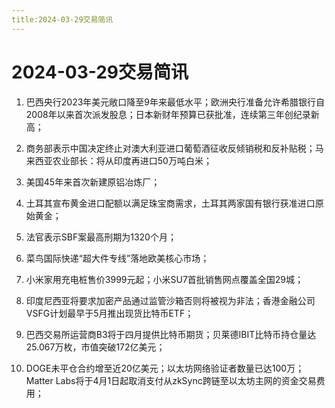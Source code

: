 ```yaml
---
title:2024-03-29交易简讯
---
```

# 2024-03-29交易简讯

1. 巴西央行2023年美元敞口降至9年来最低水平；欧洲央行准备允许希腊银行自2008年以来首次派发股息；日本新财年预算已获批准，连续第三年创纪录新高；

2. 商务部表示中国决定终止对澳大利亚进口葡萄酒征收反倾销税和反补贴税；马来西亚农业部长：将从印度再进口50万吨白米；

3. 美国45年来首次新建原铝冶炼厂；

4. 土耳其宣布黄金进口配额以满足珠宝商需求，土耳其两家国有银行获准进口原始黄金；

5. 法官表示SBF案最高刑期为1320个月；

6. 菜鸟国际快递“超大件专线”落地欧美核心市场；

7. 小米家用充电桩售价3999元起；小米SU7首批销售网点覆盖全国29城；

8. 印度尼西亚将要求加密产品通过监管沙箱否则将被视为非法；香港金融公司VSFG计划最早于5月推出现货比特币ETF；

9. 巴西交易所运营商B3将于四月提供比特币期货；贝莱德IBIT比特币持仓量达25.067万枚，市值突破172亿美元；

10. DOGE未平仓合约增至近20亿美元；以太坊网络验证者数量已达100万；Matter Labs将于4月1日起取消支付从zkSync跨链至以太坊主网的资金交易费用；